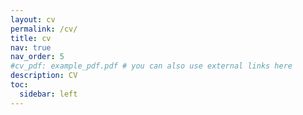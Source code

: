 ```yaml
---
layout: cv
permalink: /cv/
title: cv
nav: true
nav_order: 5
#cv_pdf: example_pdf.pdf # you can also use external links here
description: CV
toc:
  sidebar: left
---
```

